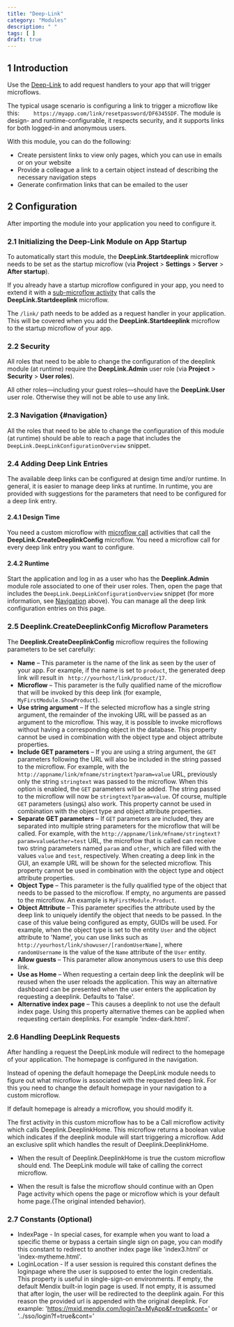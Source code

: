 ```yaml
---
title: "Deep-Link"
category: "Modules"
description: " "
tags: [ ]
draft: true
---
```


## 1 Introduction

Use the [Deep-Link](https://appstore.home.mendix.com/link/app/43/) to add request handlers to your app that will trigger microflows.

The typical usage scenario is configuring a link to trigger a microflow like this: `    https://myapp.com/link/resetpassword/DF6345SDF`. The module is design- and runtime-configurable, it respects security, and it supports links for both logged-in and anonymous users.

With this module, you can do the following: 

* Create persistent links to view only pages, which you can use in emails or on your website
* Provide a colleague a link to a certain object instead of describing the necessary navigation steps
* Generate confirmation links that can be emailed to the user

## 2 Configuration

After importing the module into your application you need to configure it.

### 2.1 Initializing the Deep-Link Module on App Startup

To automatically start this  module, the **DeepLink.Startdeeplink** microflow needs to be set as the startup microflow (via **Project** > **Settings** > **Server** > **After startup**). 

If you already have a startup microflow configured in your app, you need to extend it with a [sub-microflow activity](/howto/logic-business-rules/extract-and-use-sub-microflows) that calls the **DeepLink.Startdeeplink** microflow.

The `/link/` path needs to be added as a request handler in your application. This will be covered when you add the **DeepLink.Startdeeplink** microflow to the startup microflow of your app.

### 2.2 Security

All roles that need to be able to change the configuration of the deeplink module (at runtime) require the **DeepLink.Admin** user role (via **Project** > **Security** > **User roles**).

All other roles—including your guest roles—should have the **DeepLink.User** user role. Otherwise they will not be able to use any link.

### 2.3 Navigation {#navigation}

All the roles that need to be able to change the configuration of this module (at runtime) should be able to reach a page that includes the `DeepLink.DeepLinkConfigurationOverview` snippet.

### 2.4 Adding Deep Link Entries

The available deep links can be configured at design time and/or runtime. In general, it is easier to manage deep links at runtime. In runtime, you are provided with suggestions for the parameters that need to be configured for a deep link entry.

#### 2.4.1 Design Time

You need a custom microflow with [microflow call](/refguide/microflow-call) activities that call the **DeepLink.CreateDeeplinkConfig** microflow. You need a microflow call for every deep link entry you want to configure.

#### 2.4.2 Runtime

Start the application and log in as a user who has the **Deeplink.Admin** module role associated to one of their user roles. Then, open the page that includes the `DeepLink.DeepLinkConfigurationOverview` snippet (for more information, see [Navigation](#navigation) above). You can manage all the deep link configuration entries on this page.

### 2.5 Deeplink.CreateDeeplinkConfig Microflow Parameters

The **Deeplink.CreateDeeplinkConfig** microflow requires the following parameters to be set carefully:

* **Name** – This parameter is the name of the link as seen by the user of your app. For example, if the name is set to `product`, the generated deep link will result in ` http://yourhost/link/product/17`.
* **Microflow** – This parameter is the fully qualified name of the microflow that will be invoked by this deep link (for example, `MyFirstModule.ShowProduct`).
* **Use string argument** – If the selected microflow has a single string argument, the remainder of the invoking URL will be passed as an argument to the microflow. This way, it is possible to invoke microflows without having a corresponding object in the database. This property cannot be used in combination with the object type and object attribute properties.
* **Include GET parameters** – If you are using a string argument, the `GET` parameters following the URL will also be included in the string passed to the microflow. For example, with the `http://appname/link/mfname/stringtext?param=value` URL, previously only the string `stringtext` was passed to the microflow. When this option is enabled, the `GET` parameters will be added. The string passed to the microflow will now be `stringtext?param=value`. Of course, multiple `GET` parameters (using`&`) also work. This property cannot be used in combination with the object type and object attribute properties.
* **Separate GET parameters** – If `GET` parameters are included, they are separated into multiple string parameters for the microflow that will be called. For example, with the `http://appname/link/mfname/stringtext?param=value&other=test` URL, the microflow that is called can receive two string parameters named `param` and `other`, which are filled with the values `value` and `test`, respectively. When creating a deep link in the GUI, an example URL will be shown for the selected microflow. This property cannot be used in combination with the object type and object attribute properties.
* **Object Type** – This parameter is the fully qualified type of the object that needs to be passed to the microflow. If empty, no arguments are passed to the microflow. An example is `MyFirstModule.Product`.
* **Object Attribute** – This parameter specifies the attribute used by the deep link to uniquely identify the object that needs to be passed. In the case of this value being configured as empty, GUIDs will be used. For example, when the object type is set to the entity `User` and the object attribute to 'Name', you can use links such as `http://yourhost/link/showuser/[randomUserName]`, where `randomUsername` is the value of the `Name` attribute of the `User` entity.
* **Allow guests** – This parameter allow anonymous users to use this deep link.
* **Use as Home** – When requesting a certain deep link the deeplink will be reused when the user reloads the application. This way an alternative dashboard can be presented when the user enters the application by requesting a deeplink. Defaults to 'false'.
* **Alternative index page** – This causes a deeplink to not use the default index page. Using this property alternative themes can be applied when requesting certain deeplinks. For example 'index-dark.html'.

### 2.6 Handling DeepLink Requests

After handling a request the DeepLink module will redirect to the homepage of your application. The homepage is configured in the navigation.

Instead of opening the default homepage the DeepLink module needs to figure out what microflow is associated with the requested deep link. For this you need to change the default homepage in your navigation to a custom microflow.

If default homepage is already a microflow, you should modify it.

The first activity in this custom microflow has to be a Call microflow activity which calls Deeplink.DeeplinkHome. This microflow returns a boolean value which indicates if the deeplink module will start triggering a microflow. Add an exclusive split which handles the result of Deeplink.DeeplinkHome.

* When the result of Deeplink.DeeplinkHome is true the custom microflow should end. The DeepLink module will take of calling the correct microflow.
  
* When the result is false the microflow should continue with an Open Page activity which opens the page or microflow which is your default home page.(The original intended behavior).

### 2.7 Constants (Optional)

* IndexPage - In special cases, for example when you want to load a specific theme or bypass a certain single sign on page, you can modify this constant to redirect to another index page like 'index3.html' or 'index-mytheme.html'.
* LoginLocation - If a user session is required this constant defines the loginpage where the user is supposed to enter the login credentials. This property is useful in single-sign-on environments. If empty, the default Mendix built-in login page is used. If not empty, it is assumed that after login, the user will be redirected to the deeplink again. For this reason the provided url is appended with the original deeplink. For example: 'https://mxid.mendix.com/login?a=MyApp&f=true&cont=' or '../sso/login?f=true&cont='


